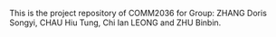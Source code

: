 This is the project repository of COMM2036 for Group: ZHANG Doris Songyi, CHAU Hiu Tung, Chi Ian LEONG and ZHU Binbin.
